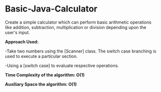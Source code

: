 # Basic-Java-Calculator


Create a simple calculator which can perform basic arithmetic operations like addition, subtraction, multiplication or division depending upon the user's input.


**Approach Used:**


-Take two numbers using the [Scanner] class. The switch case branching is used to execute a particular section.

-Using a [switch case] to evaluate respective operations.


**Time Complexity of the algorithm: O(1)**

**Auxiliary Space the algorithm: O(1)**
